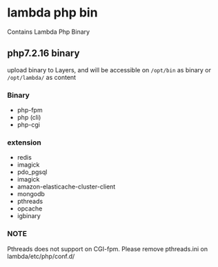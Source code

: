 # lambda php bin

Contains Lambda Php Binary

## php7.2.16 binary 

upload binary to Layers, and will be accessible on `/opt/bin` as binary or `/opt/lambda/` as content

### Binary
- php-fpm
- php (cli)
- php-cgi

### extension

- redis
- imagick
- pdo_pgsql
- imagick
- amazon-elasticache-cluster-client
- mongodb
- pthreads
- opcache
- igbinary

### NOTE

Pthreads does not support on CGI-fpm. Please remove pthreads.ini on lambda/etc/php/conf.d/
